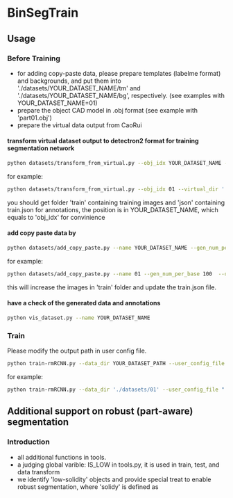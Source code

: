 # BinSegTrain
## Usage
### Before Training
- for adding copy-paste data, please prepare templates (labelme format) and backgrounds, and put them into './datasets/YOUR_DATASET_NAME/tm' and './datasets/YOUR_DATASET_NAME/bg', respectively.  (see examples with YOUR_DATASET_NAME=01)
- prepare the object CAD model in .obj format (see example with 'part01.obj')
- prepare the virtual data output from CaoRui

#### transform virtual dataset output to detectron2 format for training segmentation network
```bash
python datasets/transform_from_virtual.py --obj_idx YOUR_DATASET_NAME --virtual_dir DIRECTORY_OF_VIRTUAL_DATA --obj_path PATH_OF_CAD_MODEL --oc VISIBILITY_THRESHOLD
````
for example:
```bash
python datasets/transform_from_virtual.py --obj_idx 01 --virtual_dir '../example_virtual_data_output/' --obj_path './part01.obj' --oc 0.8
````
you should get folder 'train' containing training images and 'json' containing train.json for annotations, the position is in YOUR_DATASET_NAME, which equals to 'obj_idx' for convinience

#### add copy paste data by 
```bash
python datasets/add_copy_paste.py --name YOUR_DATASET_NAME --gen_num_per_base NUMBER_OF_OUTPUT_IMAGES_FOR_EACH_BACKGROUND_IMAGE  --oc VISIBILITY_THRESHOLD
````
for example:
```bash
python datasets/add_copy_paste.py --name 01 --gen_num_per_base 100  --oc 0.8
````
this will increase the images in 'train' folder and update the train.json file.

#### have a check of the generated data and annotations
```bash
python vis_dataset.py --name YOUR_DATASET_NAME 
````
### Train
Please modify the output path in user config file.
```bash
python train-rmRCNN.py --data_dir YOUR_DATASET_PATH --user_config_file YOUR_CONFIG_PATH 
````
for example:
```bash
python train-rmRCNN.py --data_dir './datasets/01' --user_config_file "./configs/user_rmRCNN.yaml" 
````
## Additional support on robust (part-aware) segmentation
### Introduction
- all additional functions in tools.
- a judging global varible: IS_LOW in tools.py, it is used in train, test, and data transform
- we identify 'low-solidity' objects and provide special treat to enable robust segmentation, where 'solidy' is defined as 
